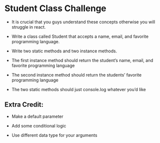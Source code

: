 # Student Class Challenge

* It is crucial that you guys understand these concepts otherwise you will struggle in react.

* Write a class called Student that accepts a name, email, and favorite programming language.

* Write two static methods and two instance methods.

* The first instance method should return the student’s name, email, and favorite programming language

* The second instance method should return the students’ favorite programming language

* The two static methods should just console.log whatever you’d like

## Extra Credit:

* Make a default parameter

* Add some conditional logic

* Use different data type for your arguments